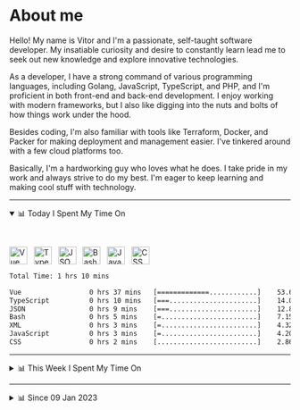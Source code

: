 # About me

Hello! My name is Vitor and I'm a passionate, self-taught software developer. My insatiable curiosity and desire to constantly learn lead me to seek out new knowledge and explore innovative technologies.

As a developer, I have a strong command of various programming languages, including Golang, JavaScript, TypeScript, and PHP, and I'm proficient in both front-end and back-end development. I enjoy working with modern frameworks, but I also like digging into the nuts and bolts of how things work under the hood.

Besides coding, I'm also familiar with tools like Terraform, Docker, and Packer for making deployment and management easier. I've tinkered around with a few cloud platforms too.

Basically, I'm a hardworking guy who loves what he does. I take pride in my work and always strive to do my best. I'm eager to keep learning and making cool stuff with technology.

---

<!-- ## 📊 Today I Spent My Time On -->

<details open>
<summary>📊 Today I Spent My Time On</summary>

&nbsp;

<!--DEVTIMER:TODAY:START-->
<img align="center" width="32px" src="https://cdn.simpleicons.org/vuedotjs/4FC08D" alt="Vue" />&nbsp;&nbsp;&nbsp;<img align="center" width="32px" src="https://cdn.simpleicons.org/typescript/3178C6" alt="TypeScript" />&nbsp;&nbsp;&nbsp;<img align="center" width="32px" src="https://cdn.simpleicons.org/carrd/fff" alt="JSON" />&nbsp;&nbsp;&nbsp;<img align="center" width="32px" src="https://cdn.simpleicons.org/gnubash/fff" alt="Bash" />&nbsp;&nbsp;&nbsp;<img align="center" width="32px" src="https://cdn.simpleicons.org/javascript/F7DF1E" alt="JavaScript" />&nbsp;&nbsp;&nbsp;<img align="center" width="32px" src="https://cdn.simpleicons.org/css3/1572B6" alt="CSS" />&nbsp;&nbsp;&nbsp;

```txt
Total Time: 1 hrs 10 mins

Vue                 0 hrs 37 mins   [=============............]    53.62 %
TypeScript          0 hrs 10 mins   [===......................]    14.00 %
JSON                0 hrs 9 mins    [===......................]    12.83 %
Bash                0 hrs 5 mins    [=........................]    7.15 %
XML                 0 hrs 3 mins    [=........................]    4.32 %
JavaScript          0 hrs 3 mins    [=........................]    4.20 %
CSS                 0 hrs 2 mins    [.........................]    2.86 %
```

<!--DEVTIMER:TODAY:END-->

</details>

---
<details>
<summary>📊 This Week I Spent My Time On</summary>

&nbsp;

<!--DEVTIMER:WEEK:START-->
<img align="center" width="32px" src="https://cdn.simpleicons.org/vuedotjs/4FC08D" alt="Vue" />&nbsp;&nbsp;&nbsp;<img align="center" width="32px" src="https://cdn.simpleicons.org/carrd/fff" alt="JSON" />&nbsp;&nbsp;&nbsp;<img align="center" width="32px" src="https://cdn.simpleicons.org/gnubash/fff" alt="Bash" />&nbsp;&nbsp;&nbsp;<img align="center" width="32px" src="https://cdn.simpleicons.org/typescript/3178C6" alt="TypeScript" />&nbsp;&nbsp;&nbsp;<img align="center" width="32px" src="https://cdn.simpleicons.org/javascript/F7DF1E" alt="JavaScript" />&nbsp;&nbsp;&nbsp;<img align="center" width="32px" src="https://cdn.simpleicons.org/yaml/fff" alt="YAML" />&nbsp;&nbsp;&nbsp;<img align="center" width="32px" src="https://cdn.simpleicons.org/css3/1572B6" alt="CSS" />&nbsp;&nbsp;&nbsp;

```txt
Total Time: 2 hrs 33 mins

Vue                 1 hrs 0 mins    [=========................]    39.05 %
JSON                0 hrs 27 mins   [====.....................]    17.59 %
Bash                0 hrs 20 mins   [===......................]    13.11 %
SCSS                0 hrs 14 mins   [==.......................]    9.21 %
TypeScript          0 hrs 11 mins   [=........................]    7.13 %
XML                 0 hrs 6 mins    [.........................]    3.61 %
JavaScript          0 hrs 3 mins    [.........................]    1.91 %
YAML                0 hrs 2 mins    [.........................]    1.48 %
SQL                 0 hrs 2 mins    [.........................]    1.36 %
CSS                 0 hrs 2 mins    [.........................]    1.30 %
```

<!--DEVTIMER:WEEK:END-->
</details>

---


<details>
<summary>📊 Since 09 Jan 2023</summary>

&nbsp;

<!--DEVTIMER::START-->
<img align="center" width="32px" src="https://cdn.simpleicons.org/typescript/3178C6" alt="TypeScript" />&nbsp;&nbsp;&nbsp;<img align="center" width="32px" src="https://cdn.simpleicons.org/go/00ADD8" alt="Go" />&nbsp;&nbsp;&nbsp;<img align="center" width="32px" src="https://cdn.simpleicons.org/vuedotjs/4FC08D" alt="Vue" />&nbsp;&nbsp;&nbsp;<img align="center" width="32px" src="https://cdn.simpleicons.org/gnubash/fff" alt="Bash" />&nbsp;&nbsp;&nbsp;<img align="center" width="32px" src="https://cdn.simpleicons.org/yaml/fff" alt="YAML" />&nbsp;&nbsp;&nbsp;<img align="center" width="32px" src="https://cdn.simpleicons.org/carrd/fff" alt="JSON" />&nbsp;&nbsp;&nbsp;<img align="center" width="32px" src="https://cdn.simpleicons.org/markdown/fff" alt="Markdown" />&nbsp;&nbsp;&nbsp;<img align="center" width="32px" src="https://cdn.simpleicons.org/javascript/F7DF1E" alt="JavaScript" />&nbsp;&nbsp;&nbsp;<img align="center" width="32px" src="https://cdn.simpleicons.org/html5/E34F26" alt="HTML" />&nbsp;&nbsp;&nbsp;<img align="center" width="32px" src="https://cdn.simpleicons.org/academia/fff" alt="Text" />&nbsp;&nbsp;&nbsp;<img align="center" width="32px" src="https://cdn.simpleicons.org/css3/1572B6" alt="CSS" />&nbsp;&nbsp;&nbsp;

```txt
Total Time: 62 hrs 56 mins

TypeScript          33 hrs 16 mins  [=============............]    52.88 %
Go                  10 hrs 3 mins   [===......................]    15.96 %
Vue                 6 hrs 33 mins   [==.......................]    10.41 %
Bash                3 hrs 28 mins   [=........................]    5.50 %
YAML                3 hrs 9 mins    [=........................]    5.01 %
SCSS                1 hrs 21 mins   [.........................]    2.15 %
JSON                1 hrs 4 mins    [.........................]    1.69 %
Markdown            0 hrs 59 mins   [.........................]    1.55 %
JavaScript          0 hrs 48 mins   [.........................]    1.26 %
Docker              0 hrs 44 mins   [.........................]    1.16 %
SQL                 0 hrs 18 mins   [.........................]    0.48 %
HTML                0 hrs 14 mins   [.........................]    0.37 %
Text                0 hrs 7 mins    [.........................]    0.17 %
XML                 0 hrs 6 mins    [.........................]    0.15 %
CSS                 0 hrs 4 mins    [.........................]    0.11 %
```

<!--DEVTIMER::END-->

</details>

